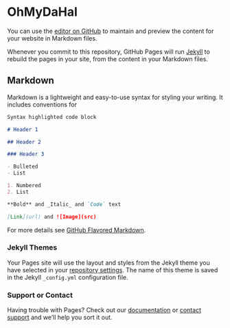 # OhMyDaHal

You can use the [editor on GitHub][1] to maintain and preview the content for your website in Markdown files.

Whenever you commit to this repository, GitHub Pages will run [Jekyll][2] to rebuild the pages in your site, from the content in your Markdown files.

## Markdown

Markdown is a lightweight and easy-to-use syntax for styling your writing. It includes conventions for

```markdown
Syntax highlighted code block

# Header 1

## Header 2

### Header 3

- Bulleted
- List

1. Numbered
2. List

**Bold** and _Italic_ and `Code` text

[Link](url) and ![Image](src)
```

For more details see [GitHub Flavored Markdown][3].

### Jekyll Themes

Your Pages site will use the layout and styles from the Jekyll theme you have selected in your [repository settings][4]. The name of this theme is saved in the Jekyll `_config.yml` configuration file.

### Support or Contact

Having trouble with Pages? Check out our [documentation][5] or [contact support][6] and we’ll help you sort it out.

[1]: https://github.com/DavidHalbani/1x1/edit/gh-pages/index.md
[2]: https://jekyllrb.com/
[3]: https://guides.github.com/features/mastering-markdown/
[4]: https://github.com/DavidHalbani/1x1/settings
[5]: https://docs.github.com/categories/github-pages-basics/
[6]: https://support.github.com/contact
